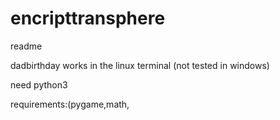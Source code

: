 # encripttransphere



readme

dadbirthday works in the linux terminal (not tested in windows)

need python3

requirements:(pygame,math,
